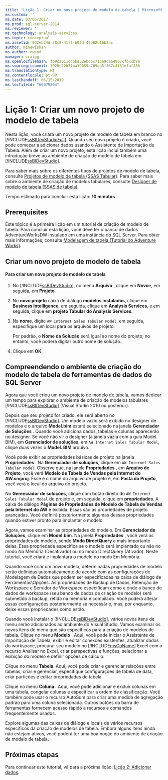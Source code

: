 ```yaml
---
title: 'Lição 1: Criar um novo projeto de modelo de tabela | Microsoft Docs'
ms.custom: ''
ms.date: 03/06/2017
ms.prod: sql-server-2014
ms.reviewer: ''
ms.technology: analysis-services
ms.topic: conceptual
ms.assetid: 0d2eb34d-78c8-41ff-b92d-49b62c16b2ac
author: minewiskan
ms.author: owend
manager: craigg
ms.openlocfilehash: fb9ca011cdbbe32ebd6c71cb9ca64967cfbccb9e
ms.sourcegitcommit: 3026c22b7fba19059a769ea5f367c4f51efaf286
ms.translationtype: MT
ms.contentlocale: pt-BR
ms.lasthandoff: 06/15/2019
ms.locfileid: "66079304"
---
```

# <a name="lesson-1-create-a-new-tabular-model-project"></a>Lição 1: Criar um novo projeto de modelo de tabela
  Nesta lição, você criará um novo projeto de modelo de tabela em branco no [!INCLUDE[ssBIDevStudioFull](../includes/ssbidevstudiofull-md.md)]. Quando seu novo projeto é criado, você pode começar a adicionar dados usando o Assistente de Importação de Tabela. Além de criar um novo projeto, esta lição inclui também uma introdução breve ao ambiente de criação de modelo de tabela em [!INCLUDE[ssBIDevStudio](../includes/ssbidevstudio-md.md)].  
  
 Para saber mais sobre os diferentes tipos de projetos de modelo de tabela, consulte [Projetos de modelo de tabela &#40;SSAS Tabular&#41;](tabular-models/tabular-model-projects-ssas-tabular.md). Para saber mais sobre o ambiente de criação de modelos tabulares, consulte [Designer de modelo de tabela &#40;SSAS de tabela&#41;](tabular-model-designer-ssas-tabular.md).  
  
 Tempo estimado para concluir esta lição: **10 minutos**  
  
## <a name="prerequisites"></a>Prerequisites  
 Este tópico é a primeira lição em um tutorial de criação de modelo de tabela. Para concluir esta lição, você deve ter o banco de dados AdventureWorksDW instalado em uma instância do SQL Server. Para obter mais informações, consulte [Modelagem de tabela &#40;Tutorial do Adventure Works&#41;](tabular-modeling-adventure-works-tutorial.md).  
  
## <a name="create-a-new-tabular-model-project"></a>Criar um novo projeto de modelo de tabela  
  
#### <a name="to-create-a-new-tabular-model-project"></a>Para criar um novo projeto de modelo de tabela  
  
1.  No [!INCLUDE[ssBIDevStudio](../includes/ssbidevstudio-md.md)], no menu **Arquivo** , clique em **Novo**e, em seguida, em **Projeto**.  
  
2.  No **novo projeto** caixa de diálogo **modelos instalados**, clique em **Business Intelligence**, em seguida, clique em **Analysis Services**, e em seguida, clique em **projeto Tabular do Analysis Services**.  
  
3.  Na **nome**, digite `AW Internet Sales Tabular Model`, em seguida, especifique um local para os arquivos de projeto.  
  
     Por padrão, o **Nome da Solução** será igual ao nome do projeto; no entanto, você poderá digitar outro nome de solução.  
  
4.  Clique em **OK**.  
  
## <a name="understanding-the-sql-server-data-tools-tabular-model-authoring-environment"></a>Compreendendo o ambiente de criação do modelo de tabela de ferramentas de dados do SQL Server  
 Agora que você criou um novo projeto de modelo de tabela, vamos dedicar um tempo para explorar o ambiente de criação de modelos tabulares [!INCLUDE[ssBIDevStudio](../includes/ssbidevstudio-md.md)] (Visual Studio 2010 ou posterior).  
  
 Depois que seu projeto for criado, ele será aberto no [!INCLUDE[ssBIDevStudio](../includes/ssbidevstudio-md.md)]. Um modelo vazio será exibido no designer de modelos e o arquivo **Model.bim** estará selecionado na janela **Gerenciador de Soluções** . Quando você adiciona dados, tabelas e colunas aparecerão no designer. Se você não vir o designer (a janela vazia com a guia Model. BIM), em **Gerenciador de soluções**, em `AW Internet Sales Tabular Model`, clique duas vezes o **Model. BIM** arquivo.  
  
 Você pode exibir as propriedades básicas de projeto na janela **Propriedades** . Na **Gerenciador de soluções**, clique em `AW Internet Sales Tabular Model`. Observe que, na janela **Propriedades** , em **Arquivo de Projeto**, você verá **Modelo de Tabela de Vendas pela Internet do AW.smproj**. Esse é o nome do arquivo de projeto e, em **Pasta do Projeto**, você verá o local do arquivo do projeto.  
  
 No **Gerenciador de soluções**, clique com botão direito do `AW Internet Sales Tabular Model` de projeto e, em seguida, clique em **propriedades**. A caixa de diálogo **Páginas de Propriedades de Modelo de Tabela de Vendas pela Internet do AW** é exibida. Essas são as propriedades de projeto avançadas. Você definirá posteriormente algumas dessas propriedades quando estiver pronto para implantar o modelo.  
  
 Agora, vamos examinar as propriedades do modelo. Em **Gerenciador de Soluções**, clique em **Model.bim**. Na janela **Propriedades** , você verá as propriedades do modelo, sendo **Modo DirectQuery** a mais importante delas. Essa propriedade especifica se o modelo será implantado ou não no modo Na Memória (Desativado) ou no modo DirectQuery (Ativado). Neste tutorial, você criará e implantará o modelo no modo Em Memória.  
  
 Quando você criar um novo modelo, determinadas propriedades de modelo serão definidas automaticamente de acordo com as configurações de Modelagem de Dados que podem ser especificadas na caixa de diálogo de Ferramentas\Opções. As propriedades de Backup de Dados, Retenção de Workspace e Servidor de Workspace especificam como e onde o banco de dados de workspace (seu banco de dados de criação de modelo) será submetido a backup, retido na memória e compilado. Você poderá alterar essas configurações posteriormente se necessário, mas, por enquanto, deixe essas propriedades como estão.  
  
 Quando você instalar o [!INCLUDE[ssBIDevStudio](../includes/ssbidevstudio-md.md)], vários novos itens de menu serão adicionados ao ambiente do Visual Studio. Vamos examinar os novos itens de menu que são específicos para a criação de modelos de tabela. Clique no menu **Modelo** . Aqui, você pode iniciar o Assistente de Importação de Tabela, exibir e editar conexões existentes, atualizar dados do workspace, procurar seu modelo no [!INCLUDE[msCoName](../includes/msconame-md.md)] Excel com o recurso Analisar no Excel, criar perspectivas e funções, selecionar a exibição do modelo e definir opções de cálculo.  
  
 Clique no menu **Tabela**. Aqui, você pode criar e gerenciar relações entre tabelas, criar e gerenciar, especifique configurações de tabela de data, criar partições e editar propriedades de tabela.  
  
 Clique no menu **Coluna** . Aqui, você pode adicionar e excluir colunas em uma tabela, congelar colunas e especificar a ordem de classificação. Você também pode usar o recurso AutoSum para criar uma medida de agregação padrão para uma coluna selecionada. Outros botões da barra de ferramentas fornecem acesso rápido a recursos e comandos frequentemente usados.  
  
 Explore algumas das caixas de diálogo e locais de vários recursos específicos da criação de modelos de tabela. Embora alguns itens ainda não estejam ativos, você poderá ter uma boa noção do ambiente de criação de modelo de tabela.  
  
## <a name="next-steps"></a>Próximas etapas  
 Para continuar este tutorial, vá para a próxima lição: [Lição 2: Adicionar dados](lesson-2-add-data.md).  
  
  
